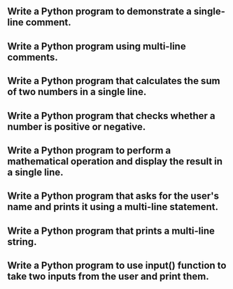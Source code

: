 ## Write a Python program to demonstrate a single-line comment.
## Write a Python program using multi-line comments.
## Write a Python program that calculates the sum of two numbers in a single line.
## Write a Python program that checks whether a number is positive or negative.
## Write a Python program to perform a mathematical operation and display the result in a single line.
## Write a Python program that asks for the user's name and prints it using a multi-line statement.
## Write a Python program that prints a multi-line string.
## Write a Python program to use input() function to take two inputs from the user and print them.
